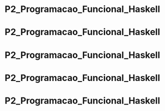 # P2_Programacao_Funcional_Haskell
# P2_Programacao_Funcional_Haskell
# P2_Programacao_Funcional_Haskell
# P2_Programacao_Funcional_Haskell
# P2_Programacao_Funcional_Haskell

